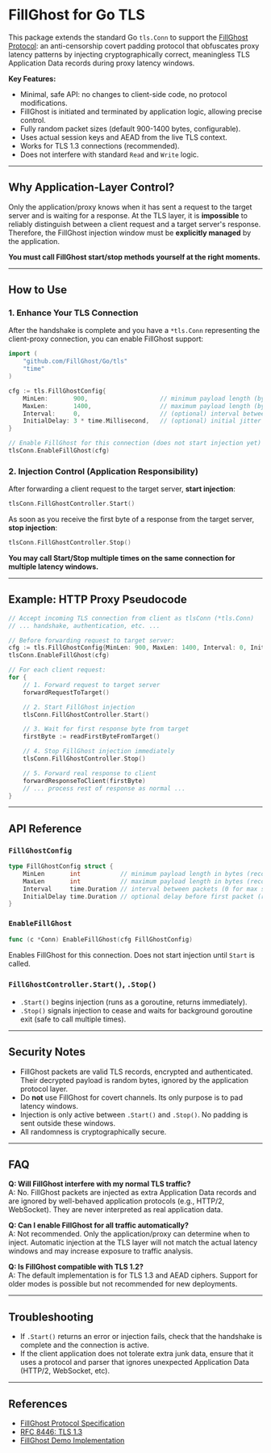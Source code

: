 # FillGhost for Go TLS

This package extends the standard Go `tls.Conn` to support the [FillGhost Protocol](https://github.com/FillGhost/FillGhost/blob/master/SPEC.md): an anti-censorship covert padding protocol that obfuscates proxy latency patterns by injecting cryptographically correct, meaningless TLS Application Data records during proxy latency windows.

**Key Features:**
- Minimal, safe API: no changes to client-side code, no protocol modifications.
- FillGhost is initiated and terminated by application logic, allowing precise control.
- Fully random packet sizes (default 900-1400 bytes, configurable).
- Uses actual session keys and AEAD from the live TLS context.
- Works for TLS 1.3 connections (recommended).
- Does not interfere with standard `Read` and `Write` logic.

---

## Why Application-Layer Control?

Only the application/proxy knows when it has sent a request to the target server and is waiting for a response. At the TLS layer, it is **impossible** to reliably distinguish between a client request and a target server's response. Therefore, the FillGhost injection window must be **explicitly managed** by the application.

**You must call FillGhost start/stop methods yourself at the right moments.**

---

## How to Use

### 1. Enhance Your TLS Connection

After the handshake is complete and you have a `*tls.Conn` representing the client-proxy connection, you can enable FillGhost support:

```go
import (
    "github.com/FillGhost/Go/tls"
    "time"
)

cfg := tls.FillGhostConfig{
    MinLen:       900,                    // minimum payload length (bytes)
    MaxLen:       1400,                   // maximum payload length (bytes)
    Interval:     0,                      // (optional) interval between packets, 0 = as fast as possible
    InitialDelay: 3 * time.Millisecond,   // (optional) initial jitter before sending
}

// Enable FillGhost for this connection (does not start injection yet)
tlsConn.EnableFillGhost(cfg)
```

### 2. Injection Control (Application Responsibility)

After forwarding a client request to the target server, **start injection**:

```go
tlsConn.FillGhostController.Start()
```

As soon as you receive the first byte of a response from the target server, **stop injection**:

```go
tlsConn.FillGhostController.Stop()
```

**You may call Start/Stop multiple times on the same connection for multiple latency windows.**

---

## Example: HTTP Proxy Pseudocode

```go
// Accept incoming TLS connection from client as tlsConn (*tls.Conn)
// ... handshake, authentication, etc. ...

// Before forwarding request to target server:
cfg := tls.FillGhostConfig{MinLen: 900, MaxLen: 1400, Interval: 0, InitialDelay: 3 * time.Millisecond}
tlsConn.EnableFillGhost(cfg)

// For each client request:
for {
    // 1. Forward request to target server
    forwardRequestToTarget()

    // 2. Start FillGhost injection
    tlsConn.FillGhostController.Start()

    // 3. Wait for first response byte from target
    firstByte := readFirstByteFromTarget()

    // 4. Stop FillGhost injection immediately
    tlsConn.FillGhostController.Stop()

    // 5. Forward real response to client
    forwardResponseToClient(firstByte)
    // ... process rest of response as normal ...
}
```

---

## API Reference

### `FillGhostConfig`

```go
type FillGhostConfig struct {
    MinLen       int           // minimum payload length in bytes (recommended: 900)
    MaxLen       int           // maximum payload length in bytes (recommended: 1400)
    Interval     time.Duration // interval between packets (0 for max speed, or a small delay)
    InitialDelay time.Duration // optional delay before first packet (recommended: 3ms)
}
```

### `EnableFillGhost`

```go
func (c *Conn) EnableFillGhost(cfg FillGhostConfig)
```
Enables FillGhost for this connection. Does not start injection until `Start` is called.

### `FillGhostController.Start()`, `.Stop()`

- `.Start()` begins injection (runs as a goroutine, returns immediately).
- `.Stop()` signals injection to cease and waits for background goroutine exit (safe to call multiple times).

---

## Security Notes

- FillGhost packets are valid TLS records, encrypted and authenticated. Their decrypted payload is random bytes, ignored by the application protocol layer.
- Do **not** use FillGhost for covert channels. Its only purpose is to pad latency windows.
- Injection is only active between `.Start()` and `.Stop()`. No padding is sent outside these windows.
- All randomness is cryptographically secure.

---

## FAQ

**Q: Will FillGhost interfere with my normal TLS traffic?**  
A: No. FillGhost packets are injected as extra Application Data records and are ignored by well-behaved application protocols (e.g., HTTP/2, WebSocket). They are never interpreted as real application data.

**Q: Can I enable FillGhost for all traffic automatically?**  
A: Not recommended. Only the application/proxy can determine when to inject. Automatic injection at the TLS layer will not match the actual latency windows and may increase exposure to traffic analysis.

**Q: Is FillGhost compatible with TLS 1.2?**  
A: The default implementation is for TLS 1.3 and AEAD ciphers. Support for older modes is possible but not recommended for new deployments.

---

## Troubleshooting

- If `.Start()` returns an error or injection fails, check that the handshake is complete and the connection is active.
- If the client application does not tolerate extra junk data, ensure that it uses a protocol and parser that ignores unexpected Application Data (HTTP/2, WebSocket, etc).

---

## References

- [FillGhost Protocol Specification](https://github.com/FillGhost/FillGhost/blob/master/SPEC.md)
- [RFC 8446: TLS 1.3](https://datatracker.ietf.org/doc/html/rfc8446)
- [FillGhost Demo Implementation](https://github.com/FillGhost/FillGhost)
